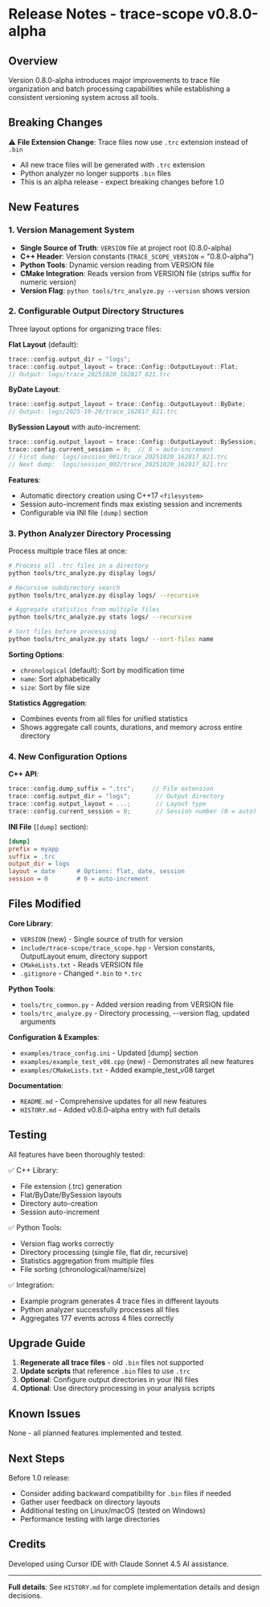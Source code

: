# Release Notes - trace-scope v0.8.0-alpha

## Overview

Version 0.8.0-alpha introduces major improvements to trace file organization and batch processing capabilities while establishing a consistent versioning system across all tools.

## Breaking Changes

⚠️ **File Extension Change**: Trace files now use `.trc` extension instead of `.bin`
- All new trace files will be generated with `.trc` extension
- Python analyzer no longer supports `.bin` files
- This is an alpha release - expect breaking changes before 1.0

## New Features

### 1. Version Management System
- **Single Source of Truth**: `VERSION` file at project root (0.8.0-alpha)
- **C++ Header**: Version constants (`TRACE_SCOPE_VERSION` = "0.8.0-alpha")
- **Python Tools**: Dynamic version reading from VERSION file
- **CMake Integration**: Reads version from VERSION file (strips suffix for numeric version)
- **Version Flag**: `python tools/trc_analyze.py --version` shows version

### 2. Configurable Output Directory Structures

Three layout options for organizing trace files:

**Flat Layout** (default):
```cpp
trace::config.output_dir = "logs";
trace::config.output_layout = trace::Config::OutputLayout::Flat;
// Output: logs/trace_20251020_162817_821.trc
```

**ByDate Layout**:
```cpp
trace::config.output_layout = trace::Config::OutputLayout::ByDate;
// Output: logs/2025-10-20/trace_162817_821.trc
```

**BySession Layout** with auto-increment:
```cpp
trace::config.output_layout = trace::Config::OutputLayout::BySession;
trace::config.current_session = 0;  // 0 = auto-increment
// First dump: logs/session_001/trace_20251020_162817_821.trc
// Next dump:  logs/session_002/trace_20251020_162817_821.trc
```

**Features**:
- Automatic directory creation using C++17 `<filesystem>`
- Session auto-increment finds max existing session and increments
- Configurable via INI file `[dump]` section

### 3. Python Analyzer Directory Processing

Process multiple trace files at once:

```bash
# Process all .trc files in a directory
python tools/trc_analyze.py display logs/

# Recursive subdirectory search
python tools/trc_analyze.py display logs/ --recursive

# Aggregate statistics from multiple files
python tools/trc_analyze.py stats logs/ --recursive

# Sort files before processing
python tools/trc_analyze.py stats logs/ --sort-files name
```

**Sorting Options**:
- `chronological` (default): Sort by modification time
- `name`: Sort alphabetically
- `size`: Sort by file size

**Statistics Aggregation**:
- Combines events from all files for unified statistics
- Shows aggregate call counts, durations, and memory across entire directory

### 4. New Configuration Options

**C++ API**:
```cpp
trace::config.dump_suffix = ".trc";     // File extension
trace::config.output_dir = "logs";       // Output directory
trace::config.output_layout = ...;       // Layout type
trace::config.current_session = 0;       // Session number (0 = auto)
```

**INI File** (`[dump]` section):
```ini
[dump]
prefix = myapp
suffix = .trc
output_dir = logs
layout = date      # Options: flat, date, session
session = 0        # 0 = auto-increment
```

## Files Modified

**Core Library**:
- `VERSION` (new) - Single source of truth for version
- `include/trace-scope/trace_scope.hpp` - Version constants, OutputLayout enum, directory support
- `CMakeLists.txt` - Reads VERSION file
- `.gitignore` - Changed `*.bin` to `*.trc`

**Python Tools**:
- `tools/trc_common.py` - Added version reading from VERSION file
- `tools/trc_analyze.py` - Directory processing, --version flag, updated arguments

**Configuration & Examples**:
- `examples/trace_config.ini` - Updated [dump] section
- `examples/example_test_v08.cpp` (new) - Demonstrates all new features
- `examples/CMakeLists.txt` - Added example_test_v08 target

**Documentation**:
- `README.md` - Comprehensive updates for all new features
- `HISTORY.md` - Added v0.8.0-alpha entry with full details

## Testing

All features have been thoroughly tested:

✅ C++ Library:
- File extension (.trc) generation
- Flat/ByDate/BySession layouts
- Directory auto-creation
- Session auto-increment

✅ Python Tools:
- Version flag works correctly
- Directory processing (single file, flat dir, recursive)
- Statistics aggregation from multiple files
- File sorting (chronological/name/size)

✅ Integration:
- Example program generates 4 trace files in different layouts
- Python analyzer successfully processes all files
- Aggregates 177 events across 4 files correctly

## Upgrade Guide

1. **Regenerate all trace files** - old `.bin` files not supported
2. **Update scripts** that reference `.bin` files to use `.trc`
3. **Optional**: Configure output directories in your INI files
4. **Optional**: Use directory processing in your analysis scripts

## Known Issues

None - all planned features implemented and tested.

## Next Steps

Before 1.0 release:
- Consider adding backward compatibility for `.bin` files if needed
- Gather user feedback on directory layouts
- Additional testing on Linux/macOS (tested on Windows)
- Performance testing with large directories

## Credits

Developed using Cursor IDE with Claude Sonnet 4.5 AI assistance.

---

**Full details**: See `HISTORY.md` for complete implementation details and design decisions.

